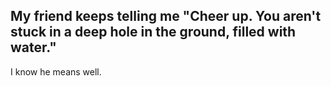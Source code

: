 ## My friend keeps telling me "Cheer up. You aren't stuck in a deep hole in the ground, filled with water."
I know he means well.
